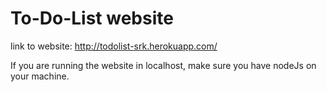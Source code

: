 # To-Do-List website

link to website: http://todolist-srk.herokuapp.com/

If you are running the website in localhost, make sure you have nodeJs on your machine.
